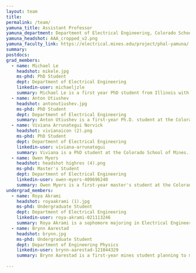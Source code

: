 ```yaml
---
layout: team
title:
permalink: /team/
yamuna_title: Assistant Professor
yamuna_department: Department of Electrical Engineering, Colorado School of Mines
yamuna_headshot: AAA_cropped_v2.png
yamuna_faculty_link: https://electrical.mines.edu/project/phal-yamuna/
summary:
postdocs:
grad_members:
  - name: Michael Le
    headshot: mikele.jpg
    ms-phd: PhD Student
    dept: Department of Electrical Engineering
    linkedin-user: michaeljzle
    summary: Michael Le is a first year PhD student from Illinois with a focus on optical design. He received his B.S. in Engineering Physics from The Colorado School of Mines in 2019. Prior to starting his graduate program, he worked in several Aerospace startups focusing on novel systems design and alternative energy storage. Outside of school, he enjoys fly fishing, hanging out with his dog, and working on projects in his basement.
  - name: Anton Utiushev
    headshot: antonutiushev.jpg
    ms-phd: PhD Student
    dept: Department of Electrical Engineering
    summary: Anton Utiushev is a first-year Ph.D. student at the Colorado School of Mines, specializing in modeling optical nano- and microstructures. He began his academic journey in Krasnoyarsk, Russia, where he earned both his bachelor’s and master’s degrees. Prior to joining Mines, his research focused on investigating collective lattice resonances in periodic structures and analyzing the magnetic response of individual spherical nanoantennas. Currently, his research interests are centered on optical modeling, where he aims to make significant contributions to advancing the field. Outside the lab, he enjoys exploring the outdoors and has a deep passion for astronomy and photography.
  - name: Viviana Arrunategui Norvick
    headshot: vivianaicon (2).png
    ms-phd: PhD Student
    dept: Department of Electrical Engineering
    linkedin-user: viviana-arrunategui
    summary: Viviana is a PhD student at the Colorado School of Mines. She is a recipient of the Clare Boothe Luce Fellowship and the Gates Millennium Scholarship. She earned her B.S. in Electrical Engineering from Brown University and her M.S. in Electrical Engineering with a focus in photonics from the University of California, Santa Barbara. Her research at UCSB focused on high-speed optical communication systems for data center applications. Outside the lab, Viviana enjoys reading and hiking with her dog.
  - name: Owen Myers
    headshot: headshot highres (4).png
    ms-phd: Master's Student
    dept: Department of Electrical Engineering
    linkedin-user: owen-myers-409696240
    summary: Owen Myers is a first-year master's student at the Colorado School of Mines, concurrently completing his undergraduate degree in Engineering Physics. He previously worked in undergraduate research under Dr. Phal, focusing on calculating an imaging system's modulation transfer function. His research interests lie in advancing imaging technologies and applying his skills to innovative physics and electrical engineering projects. Outside the lab, Owen enjoys hiking, skiing, and spending time outdoors with friends.
undergrad_members:
  - name: Roya Akrami
    headshot: royaakrami (1).jpg
    ms-phd: Undergraduate Student
    dept: Department of Electrical Engineering
    linkedin-user: roya-akrami-021113246
    summary: Roya Akrami is a sophomore majoring in Electrical Engineering at the Colorado School of Mines. Her research efforts have been recognized and supported by the FIRST and SURF scholar awards, and she achieved 3rd place at the Spring 2024 Mines Undergraduate Research Symposium. This March, Roya will represent Mines as an Undergraduate Research Ambassador for the Council on Undergraduate Research at Capitol Hill. Beyond her studies, she enjoys crocheting and cooking and is always excited to share her latest creations.
  - name: Brynn Aarestad
    headshot: brynn.jpg
    ms-phd: Undergraduate Student
    dept: Department of Engineering Physics
    linkedin-user: brynn-aarestad-121044329
    summary: Brynn Aarestad is a first-year mines student planning to major in engineering physics. He joined Dr. Phal’s lab at the end of 2024 with a design-focused background with a professional certification in SolidWorks and hopes to gain more experience with the application of physical and electrical theory to experimental analysis. Outside of the lab, Brynn enjoys art, reading, astronomy and late nights playing board games with friends.
    
---
```

<!-- To Use this page, copy and paste template below or an entry above to add a member and the website should auto update. Make sure the variable is nested within postdocs, undergrad_members or grad_members. Lab Alumni are added at the bottom.-->

<!--
Postdocs
- name: [name]
  headshot: [headshot file name]
  dept: [department/major]
  linkedin-user: [linkedin username]
  summary: [text here]

Graduate Students
- name: [name]
  headshot: [headshot file name]
  ms-phd: [MS/PhD Student?]
  dept: [department/major]
  linkedin-user: [linkedin username]
  summary: [text here]

Undergraduate Students
- name: [name]
  headshot: [headshot file name]
  ms-phd: Undergraduate Student
  dept: [department/major]
  linkedin-user: [linkedin username]
  summary: [text here]

-->

<!-- Add Lab Alumni Below-->
<!--
## Lab Alumni ##
Someone Who Worked Here - MS Student (2021)
-->
